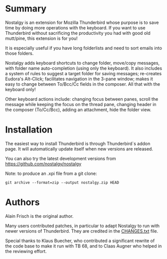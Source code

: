 # Summary

Nostalgy is an extension for Mozilla Thunderbird whose purpose is to
save time by doing more operations with the keyboard. If you want to
use Thunderbird without sacrificing the productivity you had with good
old mutt/pine, this extension is for you!

It is especially useful if you have long folderlists and need to sort emails
into those folders.

Nostalgy adds keyboard shortcuts to change folder, move/copy messages,
with folder name auto-completion (using only the keyboard). It also
includes a system of rules to suggest a target folder for saving
messages; re-creates Eudora's Alt-Click; facilitates navigation in the
3-pane window; makes it easy to change between To/Bcc/Cc fields in the
composer. All that with the keyboard only!

Other keyboard actions include: changing focus between panes, scroll
the message while keeping the focus on the thread pane, changing
header in the composer (To/Cc/Bcc), adding an attachment, hide the
folder view.

# Installation

The easiest way to install Thunderbird is through Thunderbird`s addon page. It
will automatically update itself when new versions are released.

You can also try the latest development versions from https://github.com/nostalgy/nostalgy

Note: to produce an .xpi file from a git clone:

    git archive --format=zip --output nostalgy.zip HEAD

# Authors

Alain Frisch is the original author.

Many users contributed patches, in particular to adapt Nostalgy to run
with newer versions of Thunderbird. They are credited in the [CHANGES.txt](CHANGES.txt) file.

Special thanks to Klaus Buecher, who contributed a significant rewrite of the code base
to make it run with TB 68, and to Claas Augner who helped in the reviewing effort.
